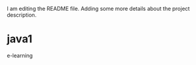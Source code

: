 I am editing the README file. Adding some more details about the project description.
# java1
e-learning
